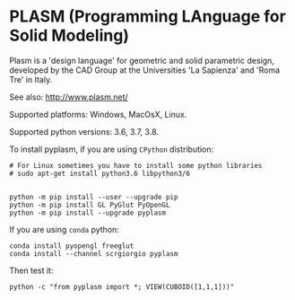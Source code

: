 # PLASM (Programming LAnguage for Solid Modeling)

Plasm is a 'design language' for geometric and solid parametric design, 
developed by the CAD Group at the Universities 'La Sapienza' and 'Roma Tre' in Italy.

See also: http://www.plasm.net/

Supported platforms: Windows, MacOsX, Linux.

Supported python versions: 3.6, 3.7, 3.8.

To install pyplasm, if you are using `CPython` distribution:

```
# For Linux sometimes you have to install some python libraries 
# sudo apt-get install python3.6 libpython3/6


python -m pip install --user --upgrade pip
python -m pip install GL PyGlut PyOpenGL 
python -m pip install --upgrade pyplasm
```

If you are using `conda` python:

```
conda install pyopengl freeglut
conda install --channel scrgiorgio pyplasm
```

Then test it:

```
python -c "from pyplasm import *; VIEW(CUBOID([1,1,1]))"
```



<!--
////////////////////////////////////////////////////////////////////////
## Commit CI (only for developers

Edit file `src/xgepy/setup.py` and increment the VERSION.

```
TAG=...write the same value of VERSION here...
git commit -a -m "New tag" && git tag -a $TAG -m "$TAG" && git push origin $TAG && git push origin
```

 -->



